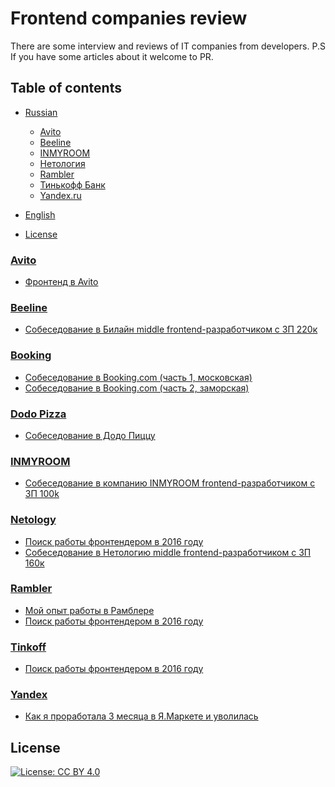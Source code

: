 # Frontend companies review

There are some interview and reviews of IT companies from developers. 
P.S If you have some articles about it welcome to PR.

## Table of contents

- [Russian](#russian)
  - [Avito](#avito)
  - [Beeline](#beeline)
  - [INMYROOM](#inmyroom)
  - [Нетология](#netology)
  - [Rambler](#rambler)
  - [Тинькофф Банк](#tinkoff)
  - [Yandex.ru](#yandex)
  
- [English](#english)
  
- [License](#license)












 
### [Avito](https://www.avito.ru/)

- [Фронтенд в Avito](https://youtu.be/OFKbwNc8AIw)
  
### [Beeline](https://www.beeline.ru/)

- [Собеседование в Билайн middle frontend-разработчиком с ЗП 220к](https://youtu.be/nToDJ0sh5Z4)

### [Booking](https://www.booking.com/)

- [Собеседование в Booking.com (часть 1, московская)](https://habr.com/ru/post/298166/)
- [Собеседование в Booking.com (часть 2, заморская)](https://habr.com/ru/post/298390/)

### [Dodo Pizza](https://www.beeline.ru/)

- [Собеседование в Додо Пиццу](https://habr.com/ru/company/dodopizzadev/blog/490372/)

### [INMYROOM](https://netology-group.ru/)

- [Собеседование в компанию INMYROOM frontend-разработчиком с ЗП 100k](https://youtu.be/YzEUQXePaVE) 

### [Netology](https://netology-group.ru/)

- [Поиск работы фронтендером в 2016 году](https://andrew-r.ru/notes/searching-for-job-2016/) 
- [Собеседование в Нетологию middle frontend-разработчиком с ЗП 160к](https://www.youtube.com/watch?v=QeLHnxuiHrQ) 

### [Rambler](https://www.rambler.ru/)

- [Мой опыт работы в Рамблерe](https://andrew-r.ru/notes/work-at-rambler/) 
- [Поиск работы фронтендером в 2016 году](https://andrew-r.ru/notes/searching-for-job-2016/) 

### [Tinkoff](https://www.tinkoff.ru/)

- [Поиск работы фронтендером в 2016 году](https://andrew-r.ru/notes/searching-for-job-2016/) 

 ### [Yandex](https://www.yandex.ru/)

- [Как я проработала 3 месяца в Я.Маркете и уволилась](https://habr.com/ru/post/470337/)


## License

[![License: CC BY 4.0](https://licensebuttons.net/l/by/4.0/80x15.png)](https://creativecommons.org/licenses/by/4.0/)

